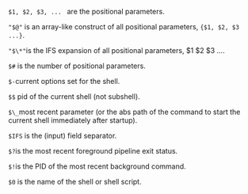 `$1, $2, $3, ... ` are the positional parameters.

`"$@"` is an array-like construct of all positional parameters, `{$1, $2, $3 ...}`.

`"$\*"`is the IFS expansion of all positional parameters, $1 $2 $3 ....

`$#` is the number of positional parameters.

`$-`current options set for the shell.

`$$` pid of the current shell (not subshell).

`$\_`most recent parameter (or the abs path of the command to start the current shell immediately after startup).

`$IFS` is the (input) field separator.

`$?`is the most recent foreground pipeline exit status.

`$!`is the PID of the most recent background command.

`$0` is the name of the shell or shell script.
